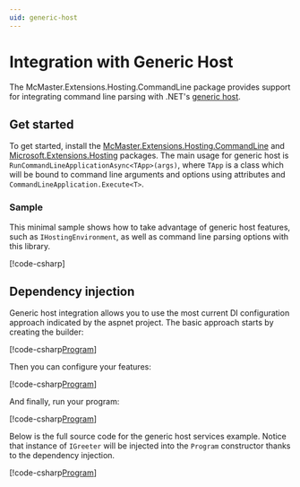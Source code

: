 ```yaml
---
uid: generic-host
---
```

# Integration with Generic Host

The McMaster.Extensions.Hosting.CommandLine package provides support for integrating command line parsing with
.NET's [generic host](https://docs.microsoft.com/en-us/aspnet/core/fundamentals/host/generic-host).

## Get started

To get started, install the [McMaster.Extensions.Hosting.CommandLine] and [Microsoft.Extensions.Hosting] packages.
The main usage for generic host is `RunCommandLineApplicationAsync<TApp>(args)`, where `TApp` is a class
which will be bound to command line arguments and options using attributes and `CommandLineApplication.Execute<T>`.

[McMaster.Extensions.Hosting.CommandLine]: https://nuget.org/packages/McMaster.Extensions.Hosting.CommandLine
[Microsoft.Extensions.Hosting]: https://nuget.org/packages/Microsoft.Extensions.Hosting

### Sample

This minimal sample shows how to take advantage of generic host features, such as `IHostingEnvironment`,
as well as command line parsing options with this library.

[!code-csharp[](../../samples/generic-host/Program.cs)]

## Dependency injection

Generic host integration allows you to use the most current DI configuration approach indicated by the aspnet project.  The basic approach starts by creating the builder:

[!code-csharp[Program](../../samples/dependency-injection/generic-host/Program.cs?range=26-26)]

Then you can configure your features:

[!code-csharp[Program](../../samples/dependency-injection/generic-host/Program.cs?range=27-34)]

And finally, run your program:

[!code-csharp[Program](../../samples/dependency-injection/generic-host/Program.cs?range=35-35)]

Below is the full source code for the generic host services example. Notice that instance of `IGreeter` will be injected into the `Program` constructor thanks to the dependency injection.

[!code-csharp[Program](../../samples/dependency-injection/custom/Program.cs?highlight=32)]

